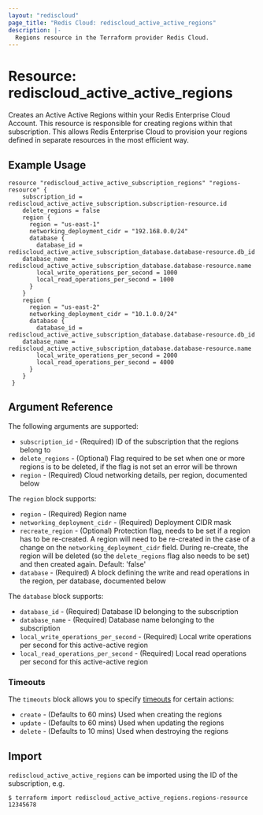 ```yaml
---
layout: "rediscloud"
page_title: "Redis Cloud: rediscloud_active_active_regions"
description: |-
  Regions resource in the Terraform provider Redis Cloud.
---
```


# Resource: rediscloud_active_active_regions

Creates an Active Active Regions within your Redis Enterprise Cloud Account.
This resource is responsible for creating regions within
that subscription. This allows Redis Enterprise Cloud to provision
your regions defined in separate resources in the most efficient way.

## Example Usage

```hcl  
resource "rediscloud_active_active_subscription_regions" "regions-resource" {
	subscription_id = rediscloud_active_active_subscription.subscription-resource.id
	delete_regions = false
	region {
	  region = "us-east-1"
	  networking_deployment_cidr = "192.168.0.0/24" 
	  database {
		database_id = rediscloud_active_active_subscription_database.database-resource.db_id
    database_name = rediscloud_active_active_subscription_database.database-resource.name
		local_write_operations_per_second = 1000
		local_read_operations_per_second = 1000
	  }
	}
	region {
	  region = "us-east-2"
	  networking_deployment_cidr = "10.1.0.0/24" 
	  database {
		database_id = rediscloud_active_active_subscription_database.database-resource.db_id
    database_name = rediscloud_active_active_subscription_database.database-resource.name
		local_write_operations_per_second = 2000
		local_read_operations_per_second = 4000
	  }
	}
 }
```

## Argument Reference

The following arguments are supported:

* `subscription_id` - (Required) ID of the subscription that the regions belong to
* `delete_regions` - (Optional) Flag required to be set when one or more regions is to be deleted, if the flag is not set an error will be thrown
* `region` - (Required) Cloud networking details, per region, documented below

The `region` block supports:

* `region` - (Required) Region name
* `networking_deployment_cidr` - (Required) Deployment CIDR mask
* `recreate_region` - (Optional) Protection flag, needs to be set if a region has to be re-created. A region will need to be re-created in the case of a change on the `networking_deployment_cidr` field. During re-create, the region will be deleted (so the `delete_regions` flag also needs to be set) and then created again. Default: 'false'
* `database` - (Required) A block defining the write and read operations in the region, per database, documented below

The `database` block supports:

* `database_id` - (Required) Database ID belonging to the subscription
* `database_name` - (Required) Database name belonging to the subscription
* `local_write_operations_per_second` - (Required) Local write operations per second for this active-active region
* `local_read_operations_per_second` - (Required) Local read operations per second for this active-active region


### Timeouts

The `timeouts` block allows you to specify [timeouts](https://www.terraform.io/docs/configuration/resources.html#timeouts) for certain actions:

* `create` - (Defaults to 60 mins) Used when creating the regions
* `update` - (Defaults to 60 mins) Used when updating the regions
* `delete` - (Defaults to 10 mins) Used when destroying the regions

## Import

`rediscloud_active_active_regions` can be imported using the ID of the subscription, e.g.

```
$ terraform import rediscloud_active_active_regions.regions-resource 12345678
```


